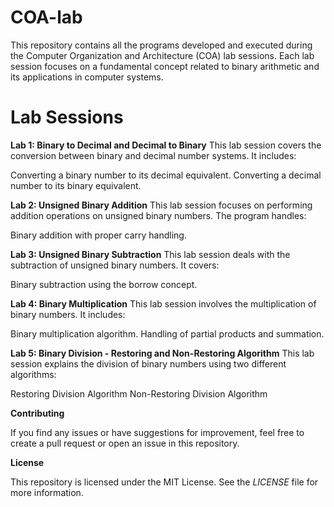 # COA-lab

This repository contains all the programs developed and executed during the Computer Organization and Architecture (COA) lab sessions. Each lab session focuses on a fundamental concept related to binary arithmetic and its applications in computer systems.

# Lab Sessions
**Lab 1: Binary to Decimal and Decimal to Binary**
This lab session covers the conversion between binary and decimal number systems. It includes:

Converting a binary number to its decimal equivalent.
Converting a decimal number to its binary equivalent.


**Lab 2: Unsigned Binary Addition**
This lab session focuses on performing addition operations on unsigned binary numbers. The program handles:

Binary addition with proper carry handling.


**Lab 3: Unsigned Binary Subtraction**
This lab session deals with the subtraction of unsigned binary numbers. It covers:

Binary subtraction using the borrow concept.


**Lab 4: Binary Multiplication**
This lab session involves the multiplication of binary numbers. It includes:

Binary multiplication algorithm.
Handling of partial products and summation.


**Lab 5: Binary Division - Restoring and Non-Restoring Algorithm**
This lab session explains the division of binary numbers using two different algorithms:

Restoring Division Algorithm
Non-Restoring Division Algorithm

<!--
Getting Started
Prerequisites
A C++ compiler (e.g., GCC)
Basic understanding of binary arithmetic
Running the Programs
Clone the repository:
bash
Copy code
git clone https://github.com/yourusername/COA-lab.git
Navigate to the desired lab directory:
bash
Copy code
cd COA-lab/lab1
Compile the program:
Copy code
g++ -o lab1 lab1.cpp
Run the executable:
bash
Copy code
./lab1 -->
**Contributing**

If you find any issues or have suggestions for improvement, feel free to create a pull request or open an issue in this repository.

**License**

This repository is licensed under the MIT License. See the _LICENSE_ file for more information.
